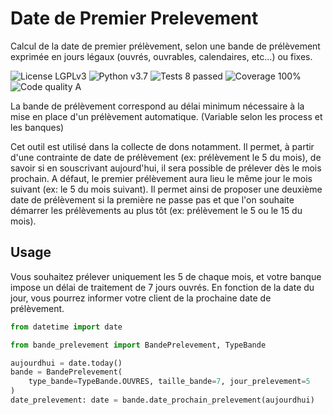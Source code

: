 # Date de Premier Prelevement
Calcul de la date de premier prélèvement, selon une bande de prélèvement exprimée en jours légaux (ouvrés, ouvrables, calendaires, etc...) ou fixes.

![License LGPLv3](https://img.shields.io/badge/license-LGPLv3-blue "License LGPLv3")
![Python v3.7](https://img.shields.io/badge/python-v3.7-blue "Python v3.7")
![Tests 8 passed](https://img.shields.io/badge/tests-6%20passed-green "Tests 8 passed")
![Coverage 100%](https://img.shields.io/badge/coverage-100%25-green "Coverage 100%")
![Code quality A](https://img.shields.io/badge/code%20quality-A-green "Code quality A")

La bande de prélèvement correspond au délai minimum nécessaire à la mise en place d'un prélèvement automatique. (Variable selon les process et les banques)

Cet outil est utilisé dans la collecte de dons notamment.
Il permet, à partir d'une contrainte de date de prélèvement (ex: prélèvement le 5 du mois), de savoir si en souscrivant aujourd'hui, il sera possible de prélever dès le mois prochain. A défaut, le premier prélèvement aura lieu le même jour le mois suivant (ex: le 5 du mois suivant).
Il permet ainsi de proposer une deuxième date de prélèvement si la première ne passe pas et que l'on souhaite démarrer les prélèvements au plus tôt (ex: prélèvement le 5 ou le 15 du mois).

## Usage

Vous souhaitez prélever uniquement les 5 de chaque mois, et votre banque impose un délai de traitement de 7 jours ouvrés.
En fonction de la date du jour, vous pourrez informer votre client de la prochaine date de prélèvement.

```python
from datetime import date

from bande_prelevement import BandePrelevement, TypeBande

aujourdhui = date.today()
bande = BandePrelevement(
    type_bande=TypeBande.OUVRES, taille_bande=7, jour_prelevement=5
)
date_prelevement: date = bande.date_prochain_prelevement(aujourdhui)
```

